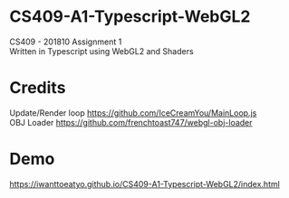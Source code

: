 # CS409-A1-Typescript-WebGL2
CS409 - 201810 Assignment 1   
Written in Typescript using WebGL2 and Shaders

# Credits
Update/Render loop https://github.com/IceCreamYou/MainLoop.js  
OBJ Loader https://github.com/frenchtoast747/webgl-obj-loader

# Demo
https://iwanttoeatyo.github.io/CS409-A1-Typescript-WebGL2/index.html
